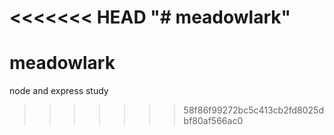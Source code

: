 <<<<<<< HEAD
"# meadowlark" 
=======
# meadowlark
node and express study
>>>>>>> 58f86f99272bc5c413cb2fd8025dbf80af566ac0

